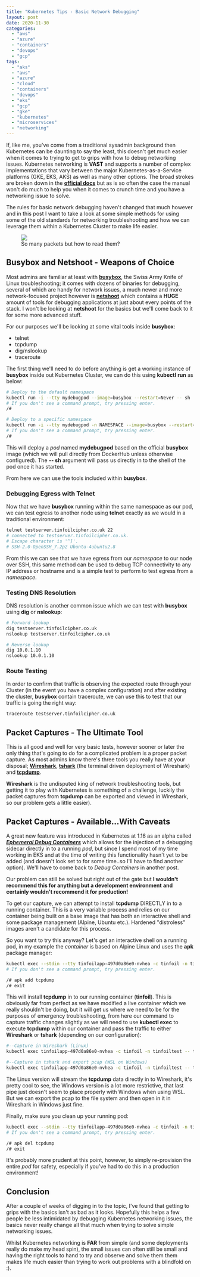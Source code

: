 ```yaml
---
title: "Kubernetes Tips - Basic Network Debugging"
layout: post
date: 2020-11-30
categories: 
  - "aws"
  - "azure"
  - "containers"
  - "devops"
  - "gcp"
tags: 
  - "aks"
  - "aws"
  - "azure"
  - "cloud"
  - "containers"
  - "devops"
  - "eks"
  - "gcp"
  - "gke"
  - "kubernetes"
  - "microservices"
  - "networking"
---
```


If, like me, you've come from a traditional sysadmin background then Kubernetes can be daunting to say the least, this doesn't get much easier when it comes to trying to get to grips with how to debug networking issues. Kubernetes networking is **VAST** and supports a number of complex implementations that vary between the major Kubernetes-as-a-Service platforms (GKE, EKS, AKS) as well as many other options. The broad strokes are broken down in the **[official docs](https://kubernetes.io/docs/concepts/cluster-administration/networking/)** but as is so often the case the manual won't do much to help you when it comes to crunch time and you have a networking issue to solve.

The rules for basic network debugging haven't changed that much however and in this post I want to take a look at some simple methods for using some of the old standards for networking troubleshooting and how we can leverage them within a Kubernetes Cluster to make life easier.

<figure>
  <img src="/assets/{{ page.path | split: '/' | last | split: '.' | first }}/k8s.png" class="scaled-img-50">
  <figcaption>So many packets but how to read them?</figcaption>
</figure>

## Busybox and **Netshoot** - Weapons of Choice

Most admins are familiar at least with [**busybox**](https://hub.docker.com/_/busybox), the Swiss Army Knife of Linux troubleshooting; it comes with dozens of binaries for debugging, several of which are handy for network issues, a much newer and more network-focused project however is **[netshoot](https://github.com/nicolaka/netshoot)** which contains a **HUGE** amount of tools for debugging applications at just about every points of the stack. I won't be looking at **netshoot** for the basics but we'll come back to it for some more advanced stuff.

For our purposes we'll be looking at some vital tools inside **busybox**:

- telnet
- tcpdump
- dig/nslookup
- traceroute

The first thing we'll need to do before anything is get a working instance of **busybox** inside out Kubernetes Cluster, we can do this using **kubectl** **run** as below:

```bash
# Deploy to the default namespace
kubectl run -i --tty mydebugpod --image=busybox --restart=Never -- sh
# If you don't see a command prompt, try pressing enter.
/#

# Deploy to a specific namespace
kubectl run -i --tty mydebugpod -n NAMESPACE --image=busybox --restart=Never -- sh
# If you don't see a command prompt, try pressing enter.
/#

```

This will deploy a _pod_ named **mydebugpod** based on the official **busybox** image (which we will pull directly from DockerHub unless otherwise configured). The **\-- sh** argument will pass us directly in to the shell of the pod once it has started.

From here we can use the tools included within **busybox**.

### Debugging Egress with Telnet

Now that we have **busybox** running within the same namespace as our pod, we can test egress to another node using **telnet** exactly as we would in a traditional environment:

```bash
telnet testserver.tinfoilcipher.co.uk 22
# connected to testserver.tinfoilcipher.co.uk.
# Escape character is '^]'.
# SSH-2.0-OpenSSH_7.2p2 Ubuntu-4ubuntu2.8

```

From this we can see that we have egress from our _namespace_ to our node over SSH, this same method can be used to debug TCP connectivity to any IP address or hostname and is a simple test to perform to test egress from a _namespace_.

### Testing DNS Resolution

DNS resolution is another common issue which we can test with **busybox** using **dig** or **nslookup**:

```bash
# Forward lookup
dig testserver.tinfoilcipher.co.uk
nslookup testserver.tinfoilcipher.co.uk

# Reverse lookup
dig 10.0.1.10
nslookup 10.0.1.10
```

### Route Testing

In order to confirm that traffic is observing the expected route through your Cluster (in the event you have a complex configuration) and after existing the cluster, **busybox** contain traceroute, we can use this to test that our traffic is going the right way:

```bash
traceroute testserver.tinfoilcipher.co.uk
```

## Packet Captures - The Ultimate Tool

This is all good and well for very basic tests, however sooner or later the only thing that's going to do for a complicated problem is a proper packet capture. As most admins know there's three tools you really have at your disposal; **[Wireshark](https://www.wireshark.org/)**, **[tshark](https://www.wireshark.org/docs/man-pages/tshark.html)** (the terminal driven deployment of Wireshark) and **[tcpdump](https://www.tcpdump.org/)**.

**Wireshark** is the undisputed king of network troubleshooting tools, but getting it to play with Kubernetes is something of a challenge, luckily the packet captures from **tcpdump** can be exported and viewed in Wireshark, so our problem gets a little easier).

## Packet Captures - Available...With Caveats

A great new feature was introduced in Kubernetes at 1.16 as an alpha called _[**Ephemeral Debug Containers**](https://kubernetes.io/docs/tasks/debug-application-cluster/debug-running-pod/#ephemeral-container)_ which allows for the injection of a debugging sidecar directly in to a running _pod_, but since I spend most of my time working in EKS and at the time of writing this functionality hasn't yet to be added (and doesn't look set to for some time..so I'll have to find another option). We'll have to come back to _Debug Containers_ in another post.  
  
Our problem can still be solved but right out of the gate but **I wouldn't recommend this for anything but a development environment** **and certainly wouldn't recommend it for production!**

To get our capture, we can attempt to install **tcpdump** DIRECTLY in to a running container. This is a very variable process and relies on our container being built on a base image that has both an interactive shell and some package management (Alpine, Ubuntu etc.). Hardened "distroless" images aren't a candidate for this process.

So you want to try this anyway? Let's get an interactive shell on a running pod, in my example the _container_ is based on Alpine Linux and uses the **apk** package manager:

```bash
kubectl exec --stdin --tty tinfoilapp-497d0a86e0-nvhea -c tinfoil -n tinfoiltest -- /bin/sh
# If you don't see a command prompt, try pressing enter.

/# apk add tcpdump
/# exit
```

This will install **tcpdump** in to our running container (**tinfoil**). This is obviously far from perfect as we have modified a live container which we really shouldn't be doing, but it will get us where we need to be for the purposes of emergency troubleshooting, from here our command to capture traffic changes slightly as we will need to use **kubectl exec** to execute **tcpdump** within our container and pass the traffic to either **Wireshark** or **tshark** (depending on our configuration):

```bash
#--Capture in Wireshark (Linux)
kubectl exec tinfoilapp-497d0a86e0-nvhea -c tinfoil -n tinfoiltest -- tcpdump -i eth0 -w - | wireshark -k -i -

#--Capture in tshark and export pcap (WSL on Windows)
kubectl exec tinfoilapp-497d0a86e0-nvhea -c tinfoil -n tinfoiltest -- tcpdump -i eth0 -w - | sudo tshark -i - -w /mnt/c/TEMP/testcapture.pcap
```

The Linux version will stream the **tcpdump** data directly in to Wireshark, it's pretty cool to see, the Windows version is a lot more restrictive, that last pipe just doesn't seem to place properly with Windows when using WSL. But we can export the pcap to the file system and then open in it in Wireshark in Windows just fine.

Finally, make sure you clean up your running pod:

```bash
kubectl exec --stdin --tty tinfoilapp-497d0a86e0-nvhea -c tinfoil -n tinfoiltest -- /bin/sh
# If you don't see a command prompt, try pressing enter.

/# apk del tcpdump
/# exit
```

It's probably more prudent at this point, however, to simply re-provision the entire _pod_ for safety, especially if you've had to do this in a production environment!

## Conclusion

After a couple of weeks of digging in to the topic, I've found that getting to grips with the basics isn't as bad as it looks. Hopefully this helps a few people be less intimidated by debugging Kubernetes networking issues, the basics never really change all that much when trying to solve simple networking issues.

Whilst Kubernetes networking is **FAR** from simple (and some deployments really do make my head spin), the small issues can often still be small and having the right tools to hand to try and observe and solve them them makes life much easier than trying to work out problems with a blindfold on :).
